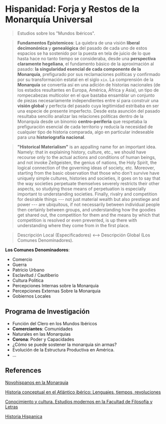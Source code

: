 # Hispanidad: Forja y Restos de la Monarquía Universal

> Estudios sobre los "Mundos Ibéricos".

> **Fundamentos Epistemicos**: La quiebra de una visión **liberal decimonónica** y **genealógica** del pasado de cada uno de estos espacios se ha sostenido por la puesta en tela de juicio de lo que hasta hace no tanto tiempo se consideraba, desde una **perspectiva claramente hegeliana**, el fundamento básico de la aproximación al pasado: **la singularidad esencial de cada componente de la Monarquía**, prefigurado por sus reclamaciones políticas y confirmado por su transformación estatal en el siglo `xix`. La comprensión de la **Monarquía** se convertía así en una adición de historias nacionales (de los estados resultantes en Europa, América, África y Asia), un tipo de rompecabezas multicolor en el que bastaba ensamblar un conjunto de piezas necesariamente independientes entre sí para construir una **visión global** y perfecta del pasado cuya legitimidad estribaba en ser una especie de presente imperfecto. Desde esta asunción del pasado resultaba sencillo analizar las relaciones políticas dentro de la Monarquía desde un binomio **centro-periferia** que respetaba la prefiguración esencial de cada territorio y reducía la necesidad de cualquier tipo de historia comparada, algo en particular indeseable para una **historiografía nacional**.

> **"Historical Materialism"** is an appalling name for an important idea. Namely: that in explaining history, culture, etc., we should have recourse only to the actual actions and conditions of human beings, and not invoke Zeitgeisten, the genius of nations, the Holy Spirit, the logical connection of the governing ideas of society, etc. Moreover, starting from the basic observation that those who don't survive have uniquely simple cultures, histories and societies, it goes on to say that the way societies perpetuate themselves severely restricts their other aspects, so studying those means of perpetuation is especially important to understanding societies. Finally, rivalry and competition for desirable things --- not just material wealth but also prestiege and power --- are ubiquitous, if not necessarily between individual people then certainly between groups, and understanding how the goodies get shared out, the competition for them and the means by which that competition is resolved or even prevented, is up there with understanding where they come from in the first place.

> Descripción Local (Especificadores) <--> Descripción Global (Los Comunes Denominadores).

**Los Comunes Denominadores**:
- Comercio
- Guerra
- Patricio Urbano
- Esclavitud / Cautiberio
- Cultura Politica
- Percepciones Internas sobre la Monarquia
- Percepciones Externas Sobre la Monarquia
- Gobiernos Locales

## Programa de Investigación

- Función del Clero en los Mundos Ibéricos
- **Comerciantes**: Comunidades
- Naturales en las Monarquias
- **Corona**: Poder y Capacidades
- ¿Cómo se puede sostener la monarquia sin armas?
- Evolución de la Estructura Productiva en América.
- ...

## References

[Novohispanos en la Monarquia](https://www.redalyc.org/pdf/600/60029083001.pdf)

[Historia conceptual en el Atlántico ibérico: Lenguajes, tiempos, revoluciones](https://www.amazon.com/-/es/Javier-Fern%C3%A1ndez-Sebasti%C3%A1n/dp/8437508126)

[Conocimiento y cultura. Estudios modernos en la Facultad de Filosofía y Letras](https://www.amazon.com/-/es/Adriana-%C3%81lvarez-S%C3%A1nchez-ebook/dp/B07B2FPWCB)

[Historia Hispanica](https://historia-hispanica.rah.es/)